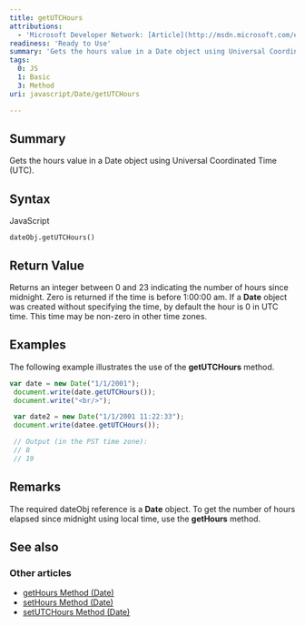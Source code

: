 ```yaml
---
title: getUTCHours
attributions:
  - 'Microsoft Developer Network: [Article](http://msdn.microsoft.com/en-us/library/ie/s12ec8ba(v=vs.94).aspx)'
readiness: 'Ready to Use'
summary: 'Gets the hours value in a Date object using Universal Coordinated Time (UTC).'
tags:
  0: JS
  1: Basic
  3: Method
uri: javascript/Date/getUTCHours

---
```

## <span>Summary</span>

Gets the hours value in a Date object using Universal Coordinated Time (UTC).

## <span>Syntax</span>

<span class="language">JavaScript</span>

    dateObj.getUTCHours()

## <span>Return Value</span>

Returns an integer between 0 and 23 indicating the number of hours since midnight. Zero is returned if the time is before 1:00:00 am. If a **Date** object was created without specifying the time, by default the hour is 0 in UTC time. This time may be non-zero in other time zones.

## <span>Examples</span>

The following example illustrates the use of the **getUTCHours** method.

``` js
var date = new Date("1/1/2001");
 document.write(date.getUTCHours());
 document.write("<br/>");

 var date2 = new Date("1/1/2001 11:22:33");
 document.write(datee.getUTCHours());

 // Output (in the PST time zone):
 // 8
 // 19
```

## <span>Remarks</span>

The required dateObj reference is a **Date** object. To get the number of hours elapsed since midnight using local time, use the **getHours** method.

## <span>See also</span>

### <span>Other articles</span>

-   [getHours Method (Date)](/javascript/Date/getHours)
-   [setHours Method (Date)](/javascript/Date/setHours)
-   [setUTCHours Method (Date)](/javascript/Date/setUTCHours)

